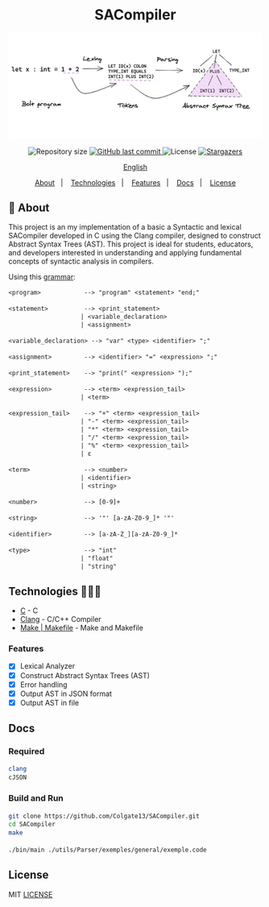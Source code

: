 <h1 align="center">SACompiler</h1>

<p align="center">
   <img src="https://raw.githubusercontent.com/Colgate13/SACompiler/main/utils/parsing-overview.png" alt="SACompiler" width="800"/>
</p>

<p align="center">	
  <img alt="Repository size" src="https://img.shields.io/github/repo-size/Colgate13/SACompiler?color=774DD6">

  <a href="https://github.com/Colgate13/SACompiler/commits">
    <img alt="GitHub last commit" src="https://img.shields.io/github/last-commit/Colgate13/SACompiler?color=774DD6">
  </a> 
  <img alt="License" src="https://img.shields.io/badge/license-MIT-8257E5">
  <a href="https://github.com/Colgate13/SACompiler/stargazers">
    <img alt="Stargazers" src="https://img.shields.io/github/stars/Colgate13/SACompiler?color=8257E5&logo=github">
  </a>
</p>

<p align="center">
    <a href="README.md">English</a>
 </p>

  <p align="center">
  <a href="#about">About</a>&nbsp;&nbsp;&nbsp;|&nbsp;&nbsp;&nbsp;
  <a href="#technologies">Technologies</a>&nbsp;&nbsp;&nbsp;|&nbsp;&nbsp;&nbsp;
  <a href="#features">Features</a>&nbsp;&nbsp;&nbsp;|&nbsp;&nbsp;&nbsp;
  <a href="#docs">Docs</a>&nbsp;&nbsp;&nbsp;|&nbsp;&nbsp;&nbsp;
  <a href="#license">License</a>
</p>

## :notebook: About

<div id="about"></div>

This project is an my implementation of a basic a Syntactic and lexical SACompiler developed in C using the Clang compiler, designed to construct Abstract Syntax Trees (AST). This project is ideal for students, educators, and developers interested in understanding and applying fundamental concepts of syntactic analysis in compilers.

Using this [grammar](https://github.com/Colgate13/SACompiler/blob/main/utils/Parser/gram.txt):

```
<program>            --> "program" <statement> "end;"

<statement>          --> <print_statement>
                    | <variable_declaration>
                    | <assignment>

<variable_declaration> --> "var" <type> <identifier> ";"

<assignment>         --> <identifier> "=" <expression> ";"

<print_statement>    --> "print(" <expression> ");"

<expression>         --> <term> <expression_tail>
                    | <term>

<expression_tail>    --> "+" <term> <expression_tail>
                    | "-" <term> <expression_tail>
                    | "*" <term> <expression_tail>
                    | "/" <term> <expression_tail>
                    | "%" <term> <expression_tail>
                    | ε

<term>               --> <number>
                    | <identifier>
                    | <string>

<number>             --> [0-9]+

<string>             --> '"' [a-zA-Z0-9_]* '"'

<identifier>         --> [a-zA-Z_][a-zA-Z0-9_]*

<type>               --> "int"
                    | "float"
                    | "string"

```

## Technologies 🐱‍🏍🎂

<div id="technologies"></div>

- [C](https://www.gnu.org/software/gnu-c-manual/) - C
- [Clang](https://clang.llvm.org/) - C/C++ Compiler
- [Make | Makefile](https://www.gnu.org/software/make/) - Make and Makefile

### Features

<div id="features"></div>

- [x] Lexical Analyzer
- [x] Construct Abstract Syntax Trees (AST)
- [x] Error handling
- [x] Output AST in JSON format
- [x] Output AST in file

## Docs

<div id="docs"></div>

### Required

```sh
clang
cJSON
```

### Build and Run

```sh
git clone https://github.com/Colgate13/SACompiler.git
cd SACompiler
make

./bin/main ./utils/Parser/exemples/general/exemple.code
```

## License

<div id="license"></div>

MIT [LICENSE](LICENSE.md)
